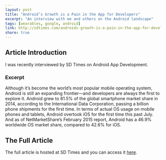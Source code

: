 ```yaml
---
layout: post
title: "Android’s Growth is a Pain in the App for Developers"
excerpt: "An interview with me and others on the Android landscape"
tags: [wearables, google, android]
link: http://sdtimes.com/androids-growth-is-a-pain-in-the-app-for-developers/ 
share: true
---
```

## Article Introduction

I was recently interviewed by SD Times on Android App Development. 

### Excerpt 

Although it’s become the world’s most popular mobile operating system, Android is still an expanding frontier—and developers are always the first to explore it. Android grew to 81.5% of the global smartphone market share in 2014, according to the International Data Corporation, passing a billion phone shipments for the first time. In terms of actual OS usage on mobile phones and tablets, Android overtook iOS for the first time this past July. And as of NetMarketShare’s February 2015 report, Android has a 46.9% worldwide OS market share, compared to 42.6% for iOS.

## The Full Article

The full article is hosted at SD Times and you can access it [here](http://sdtimes.com/androids-growth-is-a-pain-in-the-app-for-developers/).